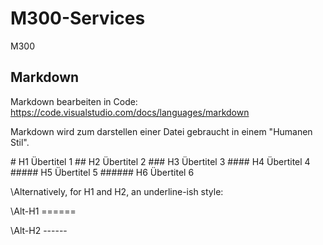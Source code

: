 # M300-Services
M300

## Markdown
Markdown bearbeiten in Code:
https://code.visualstudio.com/docs/languages/markdown

Markdown wird zum darstellen einer Datei gebraucht in einem "Humanen Stil".


\# H1 Übertitel 1
\## H2 Übertitel 2
\### H3 Übertitel 3
\#### H4 Übertitel 4
\##### H5 Übertitel 5
\###### H6 Übertitel 6

\Alternatively, for H1 and H2, an underline-ish style:

\Alt-H1
\======

\Alt-H2
\------
